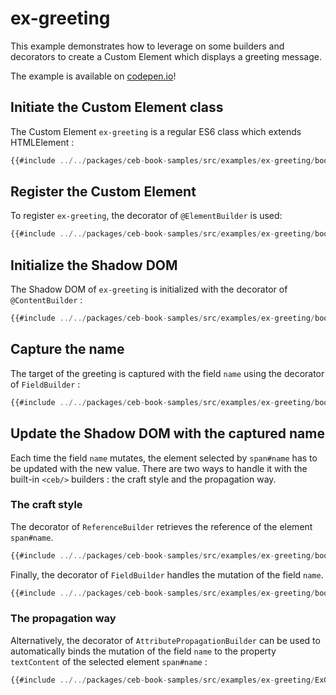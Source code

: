 # ex-greeting

This example demonstrates how to leverage on some builders and decorators to create a Custom Element which displays a greeting message.

The example is available on [codepen.io](https://codepen.io/tmorin/pen/QWqKNwZ)!

## Initiate the Custom Element class

The Custom Element `ex-greeting` is a regular ES6 class which extends HTMLElement :

```typescript
{{#include ../../packages/ceb-book-samples/src/examples/ex-greeting/book_step1.ts}}
```

## Register the Custom Element

To register `ex-greeting`, the decorator of `@ElementBuilder` is used:

```typescript
{{#include ../../packages/ceb-book-samples/src/examples/ex-greeting/book_step2.ts}}
```

## Initialize the Shadow DOM

The Shadow DOM of `ex-greeting` is initialized with the decorator of `@ContentBuilder` :

```typescript
{{#include ../../packages/ceb-book-samples/src/examples/ex-greeting/book_step3.ts}}
```

## Capture the name

The target of the greeting is captured with the field `name` using the decorator of `FieldBuilder` :

```typescript
{{#include ../../packages/ceb-book-samples/src/examples/ex-greeting/book_step4.ts}}
```

## Update the Shadow DOM with the captured name

Each time the field `name` mutates, the element selected by `span#name` has to be updated with the new value.
There are two ways to handle it with the built-in `<ceb/>` builders : the craft style and the propagation way.

### The craft style

The decorator of `ReferenceBuilder` retrieves the reference of the element `span#name`.

```typescript
{{#include ../../packages/ceb-book-samples/src/examples/ex-greeting/book_step5_craft_1.ts}}
```

Finally, the decorator of `FieldBuilder` handles the mutation of the field `name`.

```typescript
{{#include ../../packages/ceb-book-samples/src/examples/ex-greeting/book_step5_craft_2.ts}}
```

### The propagation way

Alternatively, the decorator of `AttributePropagationBuilder` can be used to automatically binds the mutation of the field `name` to the property `textContent` of the selected element `span#name` :

```typescript
{{#include ../../packages/ceb-book-samples/src/examples/ex-greeting/ExGreeting.ts}}
```
